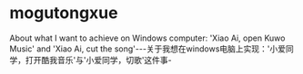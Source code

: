 # mogutongxue
About what I want to achieve on Windows computer: 'Xiao Ai, open Kuwo Music' and 'Xiao Ai, cut the song'---关于我想在windows电脑上实现：'小爱同学，打开酷我音乐'与'小爱同学，切歌'这件事-
